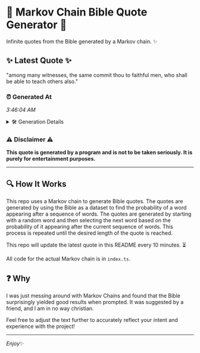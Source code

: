 # 📖 Markov Chain Bible Quote Generator 📖

Infinite quotes from the Bible generated by a Markov chain. ✨

## ✨ Latest Quote ✨
"among many witnesses, the same commit thou to faithful men, who shall be able to teach others also."

### ⏰ Generated At
*3:46:04 AM*

<details>
    <summary>🛠️ Generation Details</summary>
    <p>
        <strong>🌱 Seed:</strong> among<br>
        <strong>🔄 Iterations:</strong> 17<br>
        <strong>📜 Context History:</strong><br>[ among ]: many<br>[ among, many ]: witnesses,<br>[ among, many, witnesses, ]: the<br>[ among, many, witnesses,, the ]: same<br>[ among, many, witnesses,, the, same ]: commit<br>[ among, many, witnesses,, the, same, commit ]: thou<br>[ many, witnesses,, the, same, commit, thou ]: to<br>[ witnesses,, the, same, commit, thou, to ]: faithful<br>[ the, same, commit, thou, to, faithful ]: men,<br>[ same, commit, thou, to, faithful, men, ]: who<br>[ commit, thou, to, faithful, men,, who ]: shall<br>[ thou, to, faithful, men,, who, shall ]: be<br>[ to, faithful, men,, who, shall, be ]: able<br>[ faithful, men,, who, shall, be, able ]: to<br>[ men,, who, shall, be, able, to ]: teach<br>[ who, shall, be, able, to, teach ]: others<br>[ shall, be, able, to, teach, others ]: also.<br>
    </p>
</details>

### ⚠️ Disclaimer ⚠️
**This quote is generated by a program and is not to be taken seriously. It is purely for entertainment purposes.**

---

## 🔍 How It Works

This repo uses a Markov chain to generate Bible quotes. The quotes are generated by using the Bible as a dataset to find the probability of a word appearing after a sequence of words. The quotes are generated by starting with a random word and then selecting the next word based on the probability of it appearing after the current sequence of words. This process is repeated until the desired length of the quote is reached.

This repo will update the latest quote in this README every 10 minutes. ⏳

All code for the actual Markov chain is in `index.ts`.

## ❓ Why

I was just messing around with Markov Chains and found that the Bible surprisingly yielded good results when prompted. 
It was suggested by a friend, and I am in no way christian.

Feel free to adjust the text further to accurately reflect your intent and experience with the project!

---

*Enjoy*✨
